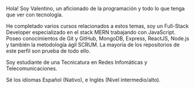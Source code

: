Hola! Soy Valentino, un aficionado de la programación y todo lo que tenga que ver con tecnología.

He completado varios cursos relacionados a estos temas, soy un Full-Stack Developer especializado en el stack MERN trabajando con JavaScript. Poseo conocimientos de Git y GitHub, MongoDB, Express, ReactJS, Node.js y también la metodología ágil SCRUM.
La mayoría de los repositorios de este perfil son prueba de todo ello.

Soy estudiante de una Tecnicatura en Redes Infomáticas y Telecomunicaciones.

Sé los idiomas Español (Nativo), e Inglés (Nivel intermedio/alto).
<!---
ElWas1/ElWas1 is a ✨ special ✨ repository because its `README.md` (this file) appears on your GitHub profile.
You can click the Preview link to take a look at your changes.
--->
